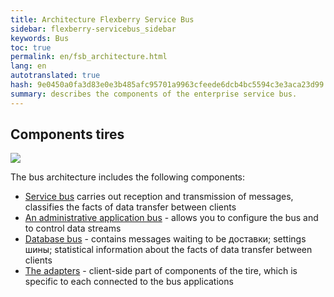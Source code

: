```yaml
--- 
title: Architecture Flexberry Service Bus 
sidebar: flexberry-servicebus_sidebar 
keywords: Bus 
toc: true 
permalink: en/fsb_architecture.html 
lang: en 
autotranslated: true 
hash: 9e0450a0fa3d83e0e3b485afc95701a9963cfeede6dcb4bc5594c3e3aca23d99 
summary: describes the components of the enterprise service bus. 
--- 
```


## Components tires 

![](/images/pages/products/flexberry-servicebus/architecture/fsb-architecture.png) 

The bus architecture includes the following components: 
* [Service bus](fsb_service.html) carries out reception and transmission of messages, classifies the facts of data transfer between clients 
* [An administrative application bus](fsb_editor.html) - allows you to configure the bus and to control data streams 
* [Database bus](fsb_database.html) - contains messages waiting to be доставки; settings шины; statistical information about the facts of data transfer between clients 
* [The adapters](fsb_adapters.html) - client-side part of components of the tire, which is specific to each connected to the bus applications 




